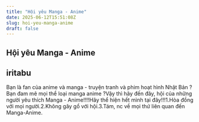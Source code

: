 ```yaml
---
title: "Hội yêu Manga - Anime"
date: 2025-06-12T15:51:08Z
slug: hoi-yeu-manga-anime
draft: false
---
```


## Hội yêu Manga - Anime

## iritabu

​Bạn là fan của anime và manga - truyện tranh và phim hoạt hình Nhật Bản ?​Bạn đam mê mọi thể loại manga anime ?​Vậy thì hãy đến đây, hội của những người yêu thích Manga - Anime!!!!​Hãy thể hiện hết mình tại đây!!!​​1.Hòa đồng với mọi người.​2.Không gây gổ với hội.​3.Tám, nc về mọi thứ liên quan đến Manga-Anime.​